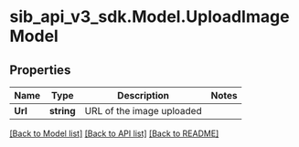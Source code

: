 # sib_api_v3_sdk.Model.UploadImageModel
## Properties

Name | Type | Description | Notes
------------ | ------------- | ------------- | -------------
**Url** | **string** | URL of the image uploaded | 

[[Back to Model list]](../README.md#documentation-for-models) [[Back to API list]](../README.md#documentation-for-api-endpoints) [[Back to README]](../README.md)

